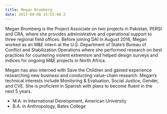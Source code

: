 ```yaml
---
title: Megan Bromberg
date: 2017-09-08 15:55:00 Z
---
```


Megan Bromberg is the Project Associate on two projects in Pakistan, PERSI and CRA, where she provides administrative and operational support to three regional field offices. Before joining DAI in August 2016, Megan worked as an M&E intern at the U.S. Department of State’s Bureau of Conflict and Stabilization Operations where she performed research on best practices for countering violent extremism and helped design surveys and indices for ongoing M&E projects in North Africa.  

<!--more-->

Megan has also interned with Save the Children and gained experience researching new business and conducting value-chain research.  Megan’s technical interests include Monitoring & Evaluation, Social Justice, Gender, and CVE.  She is proficient in Spanish with plans to become fluent in the next 5 years.  
  
* M.A. in International Development, American University
* B.A. in Anthropology, Bates College 
